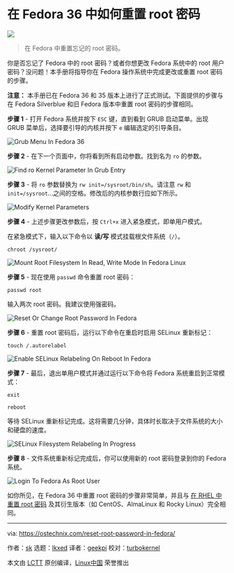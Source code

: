 [#]: subject: "How To Reset Root Password In Fedora 36"
[#]: via: "https://ostechnix.com/reset-root-password-in-fedora/"
[#]: author: "sk https://ostechnix.com/author/sk/"
[#]: collector: "lkxed"
[#]: translator: "geekpi"
[#]: reviewer: "turbokernel"
[#]: publisher: "wxy"
[#]: url: "https://linux.cn/article-14638-1.html"

在 Fedora 36 中如何重置 root 密码
======

![](https://img.linux.net.cn/data/attachment/album/202205/26/094836cgtywrtwkywg2nem.jpg)

> 在 Fedora 中重置忘记的 root 密码。

你是否忘记了 Fedora 中的 root 密码？或者你想更改 Fedora 系统中的 root 用户密码？没问题！本手册将指导你在 Fedora 操作系统中完成更改或重置 root 密码的步骤。

**注意：** 本手册已在 Fedora 36 和 35 版本上进行了正式测试。下面提供的步骤与在 Fedora Silverblue 和旧 Fedora 版本中重置 root 密码的步骤相同。

**步骤 1** - 打开 Fedora 系统并按下 `ESC` 键，直到看到 GRUB 启动菜单。出现 GRUB 菜单后，选择要引导的内核并按下 `e` 编辑选定的引导条目。

![Grub Menu In Fedora 36][1]

**步骤 2** - 在下一个页面中，你将看到所有启动参数。找到名为 `ro` 的参数。

![Find ro Kernel Parameter In Grub Entry][2]

**步骤 3** - 将 `ro` 参数替换为 `rw init=/sysroot/bin/sh`。请注意 `rw` 和 `init=/sysroot`...之间的空格。修改后的内核参数行应如下所示。

![Modify Kernel Parameters][3]

**步骤 4** - 上述步骤更改参数后，按 `Ctrl+x` 进入紧急模式，即单用户模式。

在紧急模式下，输入以下命令以  **读/写** 模式挂载根文件系统（`/`）。

```
chroot /sysroot/
```

![Mount Root Filesystem In Read, Write Mode In Fedora Linux][4]

**步骤 5** - 现在使用 `passwd` 命令重置 root 密码：

```
passwd root
```

输入两次 root 密码。我建议使用强密码。

![Reset Or Change Root Password In Fedora][5]

**步骤 6** - 重置 root 密码后，运行以下命令在重启时启用 SELinux 重新标记：

```
touch /.autorelabel
```

![Enable SELinux Relabeling On Reboot In Fedora][6]

**步骤 7** - 最后，退出单用户模式并通过运行以下命令将 Fedora 系统重启到正常模式：

```
exit
```

```
reboot
```

等待 SELinux 重新标记完成。这将需要几分钟，具体时长取决于文件系统的大小和硬盘的速度。

![SELinux Filesystem Relabeling In Progress][7]

**步骤 8** - 文件系统重新标记完成后，你可以使用新的 root 密码登录到你的 Fedora 系统。

![Login To Fedora As Root User][8]

如你所见，在 Fedora 36 中重置 root 密码的步骤非常简单，并且与 [在 RHEL 中重置 root 密码][9] 及其衍生版本（如 CentOS、AlmaLinux 和 Rocky Linux）完全相同。

--------------------------------------------------------------------------------

via: https://ostechnix.com/reset-root-password-in-fedora/

作者：[sk][a]
选题：[lkxed][b]
译者：[geekpi](https://github.com/geekpi)
校对：[turbokernel](https://github.com/turbokernel)

本文由 [LCTT](https://github.com/LCTT/TranslateProject) 原创编译，[Linux中国](https://linux.cn/) 荣誉推出

[a]: https://ostechnix.com/author/sk/
[b]: https://github.com/lkxed
[1]: https://ostechnix.com/wp-content/uploads/2022/05/Grub-Menu-In-Fedora-36.png
[2]: https://ostechnix.com/wp-content/uploads/2021/11/Find-ro-Kernel-Parameter-In-Grub-Entry.png
[3]: https://ostechnix.com/wp-content/uploads/2022/05/Modify-Kernel-Parameters.png
[4]: https://ostechnix.com/wp-content/uploads/2022/05/Mount-Root-Filesystem-In-Read-Write-Mode-In-Fedora-Linux.png
[5]: https://ostechnix.com/wp-content/uploads/2022/05/Reset-Or-Change-Root-Password-In-Fedora.png
[6]: https://ostechnix.com/wp-content/uploads/2022/05/Enable-SELinux-Relabeling-On-Reboot-In-Fedora.png
[7]: https://ostechnix.com/wp-content/uploads/2021/11/SELinux-filesystem-relabeling-in-progress.png
[8]: https://ostechnix.com/wp-content/uploads/2022/05/Login-To-Fedora-As-Root-User.png
[9]: https://ostechnix.com/how-to-reset-root-user-password-in-centos-8-rhel-8/
